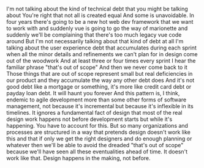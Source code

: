 I'm not talking about the kind of technical debt that you might be talking about 
You're right that not all is created equal 
And some is unavoidable. In four years there's going to be a new hot web dev framework that we want to work with and suddenly vue is going to go the way of marionette and suddenly we'll be complaining that there's too much legacy vue code around 
But I'm not necessarily talking about that kind of debt at all 
I'm talking about the user experience debt that accumulates during each sprint when all the minor details and refinements we can't plan for in design come out of the woodwork 
And at least three or four times every sprint I hear the familiar phrase "that's out of scope"
And then we never come back to it 
Those things that are out of scope represent small but real deficiencies in our product and they accumulate the way any other debt does 
And it's not good debt like a mortgage or something, it's more like credit card debt or payday loan debt. It will haunt you forever 
And this pattern is, I think, endemic to agile development more than some other forms of software management, not because it's incremental but because it's inflexible in its timelines.
It ignores a fundamental fact of design that most of the real design work happens not before development starts but while it's happening. You have to account for this. But so many organizations and processes are structured in a way that pretends design doesn't work like this and that if only we get the right designers and do enough planning or whatever then we'll be able to avoid the dreaded "that's out of scope" because we'll have seen all these eventualities ahead of time. It doesn't work like that. Design happens in the making, not before.